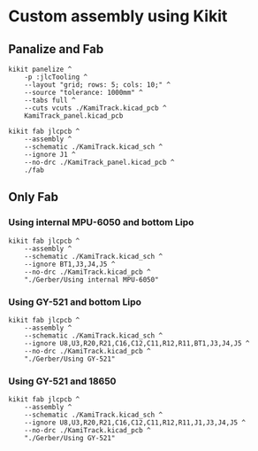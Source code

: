 # Custom assembly using Kikit


## Panalize and Fab
```batch
kikit panelize ^
    -p :jlcTooling ^
    --layout "grid; rows: 5; cols: 10;" ^
    --source "tolerance: 1000mm" ^
    --tabs full ^
    --cuts vcuts ./KamiTrack.kicad_pcb ^
    KamiTrack_panel.kicad_pcb

kikit fab jlcpcb ^
    --assembly ^
    --schematic ./KamiTrack.kicad_sch ^
    --ignore J1 ^
    --no-drc ./KamiTrack_panel.kicad_pcb ^
    ./fab
```

## Only Fab

### Using internal MPU-6050 and bottom Lipo
```batch
kikit fab jlcpcb ^
    --assembly ^
    --schematic ./KamiTrack.kicad_sch ^
    --ignore BT1,J3,J4,J5 ^
    --no-drc ./KamiTrack.kicad_pcb ^
    "./Gerber/Using internal MPU-6050"

```

### Using GY-521 and bottom Lipo
```batch
kikit fab jlcpcb ^
    --assembly ^
    --schematic ./KamiTrack.kicad_sch ^
    --ignore U8,U3,R20,R21,C16,C12,C11,R12,R11,BT1,J3,J4,J5 ^
    --no-drc ./KamiTrack.kicad_pcb ^
    "./Gerber/Using GY-521"

```

### Using GY-521 and 18650
```batch
kikit fab jlcpcb ^
    --assembly ^
    --schematic ./KamiTrack.kicad_sch ^
    --ignore U8,U3,R20,R21,C16,C12,C11,R12,R11,J1,J3,J4,J5 ^
    --no-drc ./KamiTrack.kicad_pcb ^
    "./Gerber/Using GY-521"

```